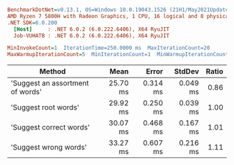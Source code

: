 ``` ini

BenchmarkDotNet=v0.13.1, OS=Windows 10.0.19043.1526 (21H1/May2021Update)
AMD Ryzen 7 5800H with Radeon Graphics, 1 CPU, 16 logical and 8 physical cores
.NET SDK=6.0.200
  [Host]     : .NET 6.0.2 (6.0.222.6406), X64 RyuJIT
  Job-VUHATB : .NET 6.0.2 (6.0.222.6406), X64 RyuJIT

MinInvokeCount=1  IterationTime=250.0000 ms  MaxIterationCount=20  
MaxWarmupIterationCount=5  MinIterationCount=1  MinWarmupIterationCount=1  

```
|                           Method |     Mean |    Error |   StdDev | Ratio |
|--------------------------------- |---------:|---------:|---------:|------:|
| &#39;Suggest an assortment of words&#39; | 25.70 ms | 0.314 ms | 0.049 ms |  0.86 |
|             &#39;Suggest root words&#39; | 29.92 ms | 0.250 ms | 0.039 ms |  1.00 |
|          &#39;Suggest correct words&#39; | 30.07 ms | 0.468 ms | 0.167 ms |  1.01 |
|            &#39;Suggest wrong words&#39; | 33.27 ms | 0.607 ms | 0.216 ms |  1.11 |
